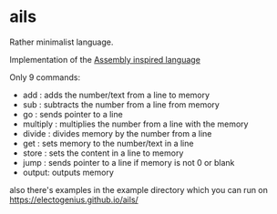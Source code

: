 # ails
Rather minimalist language.

Implementation of the [Assembly inspired language](https://c.gethopscotch.com/p/118g9bail9)

Only 9 commands:
- add <ln>: adds the number/text from a line to memory
- sub <ln>: subtracts the number from a line from memory
- go <ln>: sends pointer to a line
- multiply <ln>: multiplies the number from a line with the memory
- divide <ln>: divides memory by the number from a line
- get <ln>: sets memory to the number/text in a line
- store <ln>: sets the content in a line to memory
- jump <ln>: sends pointer to a line if memory is not 0 or blank
- output: outputs memory

also there's examples in the example directory which you can run on https://electogenius.github.io/ails/